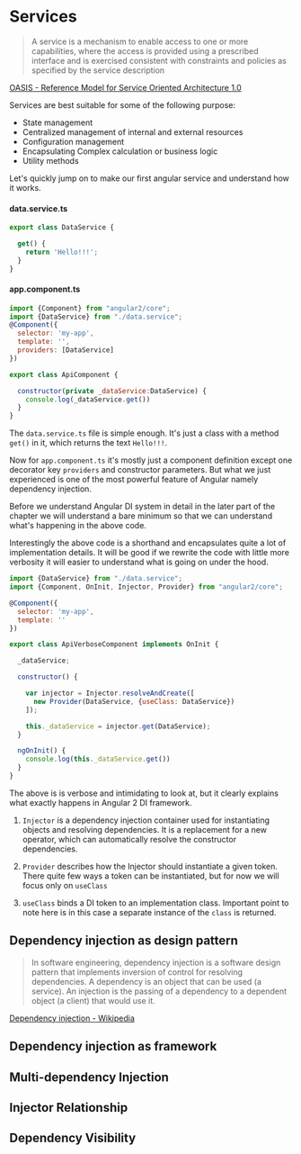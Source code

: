 # Services

> A service is a mechanism to enable access to one or more capabilities, where the access is provided using a prescribed interface and is exercised consistent with constraints and policies as specified by the service description

[OASIS - Reference Model for Service Oriented Architecture 1.0](https://docs.oasis-open.org/soa-rm/v1.0/soa-rm.html)

Services are best suitable for some of the following purpose:
* State management
* Centralized management of internal and external resources
* Configuration management
* Encapsulating Complex calculation or business logic
* Utility methods

Let's quickly jump on to make our first angular service and understand how it works.

#### data.service.ts
```javascript
export class DataService {

  get() {
    return 'Hello!!!';
  }
}
```

#### app.component.ts
```javascript
import {Component} from "angular2/core";
import {DataService} from "./data.service";
@Component({
  selector: 'my-app',
  template: '',
  providers: [DataService]
})

export class ApiComponent {

  constructor(private _dataService:DataService) {
    console.log(_dataService.get())
  }
}
```

The `data.service.ts` file is simple enough. It's just a class with a method `get()` in it, which returns the text `Hello!!!`.

Now for `app.component.ts` it's mostly just a component definition except one decorator key `providers` and constructor parameters.
But what we just experienced is one of the most powerful feature of Angular namely dependency injection.

Before we understand Angular DI system in detail in the later part of the chapter we will understand a bare minimum so that we can understand what's happening in the above code.

Interestingly the above code is a shorthand and encapsulates quite a lot of implementation details. It will be good if we rewrite the code with little more verbosity it will easier to understand what is going on under the hood.

```javascript
import {DataService} from "./data.service";
import {Component, OnInit, Injector, Provider} from "angular2/core";

@Component({
  selector: 'my-app',
  template: ''
})

export class ApiVerboseComponent implements OnInit {

  _dataService;

  constructor() {

    var injector = Injector.resolveAndCreate([
      new Provider(DataService, {useClass: DataService})
    ]);

    this._dataService = injector.get(DataService);
  }

  ngOnInit() {
    console.log(this._dataService.get())
  }
}
```

The above is is verbose and intimidating to look at, but it clearly explains what exactly happens in Angular 2 DI framework.

1. `Injector` is a dependency injection container used for instantiating objects and resolving dependencies. It is a replacement for a new operator, which can automatically resolve the constructor dependencies.

2. `Provider` describes how the Injector should instantiate a given token. There quite few ways a token can be instantiated, but for now we will focus only on `useClass`

3. `useClass` binds a DI token to an implementation class. Important point to note here is in this case a separate instance of the `class` is returned.

## Dependency injection as design pattern

> In software engineering, dependency injection is a software design pattern that implements inversion of control for resolving dependencies. A dependency is an object that can be used (a service). An injection is the passing of a dependency to a dependent object (a client) that would use it.

[Dependency injection - Wikipedia](https://en.wikipedia.org/wiki/Dependency_injection)

## Dependency injection as framework

## Multi-dependency Injection

## Injector Relationship

## Dependency Visibility

